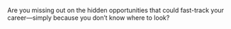 Are you missing out on the hidden opportunities that could fast-track your career—simply because you don’t know where to look?

